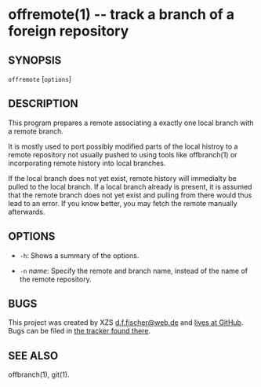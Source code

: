 offremote(1) -- track a branch of a foreign repository
======================================================

## SYNOPSIS

`offremote` [`options`] <url>


## DESCRIPTION

This program prepares a remote associating a exactly one local branch with a remote branch.

It is mostly used to port possibly modified parts of the local histroy to a remote repository not usually pushed to using tools like offbranch(1) or incorporating remote history into local branches.

If the local branch does not yet exist, remote history will immedialty be pulled to the local branch. If a local branch already is present, it is assumed that the remote branch does not yet exist and pulling from there would thus lead to an error. If you know better, you may fetch the remote manually afterwards.


## OPTIONS

  - `-h`:
    Shows a summary of the options.

  - `-n` _name_:
    Specify the remote and branch name, instead of the name of the remote repository.


## BUGS

This project was created by XZS <d.f.fischer@web.de> and [lives at GitHub](http://github.com/dffischer/pkgrepotools). Bugs can be filed in [the tracker found there](http://github.com/dffischer/pkgrepotools/issues).


## SEE ALSO

offbranch(1), git(1).

